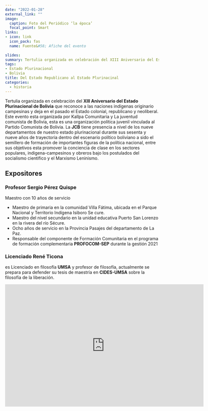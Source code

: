 ```yaml
---
date: "2022-01-28"
external_link: ""
image:
  caption: Foto del Periódico ‘la época’
  focal_point: Smart
links:
- icon: link
  icon_pack: fas
  name: Fuente&#58; Afiche del evento
  
slides: 
summary: Tertulia organizada en celebración del XIII Aniversario del Estado Plurinacional de Bolivia
tags:
- Estado Plurinacional
- Bolivia
title: Del Estado Republicano al Estado Plurinacinal
categories:
  - historia
---
```


Tertulia organizada en celebración del **XIII Aniversario del Estado Plurinacional de Bolivia** que reconoce a las naciones indígenas originario campesinas y deja en el pasado el Estado colonial, republicano y neoliberal.
Este evento esta organizada por Kallpa Comunitaria y La juventud comunista de Bolivia, esta es una organización política juvenil vinculada al Partido Comunista de Bolivia.
La **JCB** tiene presencia a nivel de los nueve departamentos de nuestro estado plurinacional durante sus sesenta y nueve años de trayectoria dentro del escenario político  boliviano a sido el semillero de formación de importantes figuras de la política nacional, entre sus objetivos  esta promover la conciencia de clase en los sectores populares, indigena-campesinos y obreros bajo los postulados del socialismo cientifico y el Marxismo Leninismo.

## Expositores

### Profesor Sergio Pérez Quispe

Maestro con 10 años de servicio
- Maestro de primaria en la comunidad Villa Fátima, ubicada en el Parque Nacional y Territorio Indígena Isiboro Se cure.
- Maestro del nivel secundario en la unidad educativa Puerto San Lorenzo en la rivera del río Sécure.
- Ocho años de servicio en la Provincia Pasajes del departamento de La Paz.
- Responsable del componente de Formación Comunitaria en el programa de formación complementaria **PROFOCOM-SEP**   durante la gestión 2021

### Licenciado René Ticona 

es Licenciado en filosofía **UMSA** y profesor de filosofía, actualmente se prepara para defender su tesis de maestría en **CIDES-UMSA** sobre la filosofía de la liberación.

<iframe width="650" height="400" src="https://www.youtube.com/embed/sZw4sEty8g4" title="YouTube video player" frameborder="0" allow="accelerometer; autoplay; clipboard-write; encrypted-media; gyroscope; picture-in-picture" allowfullscreen></iframe>
